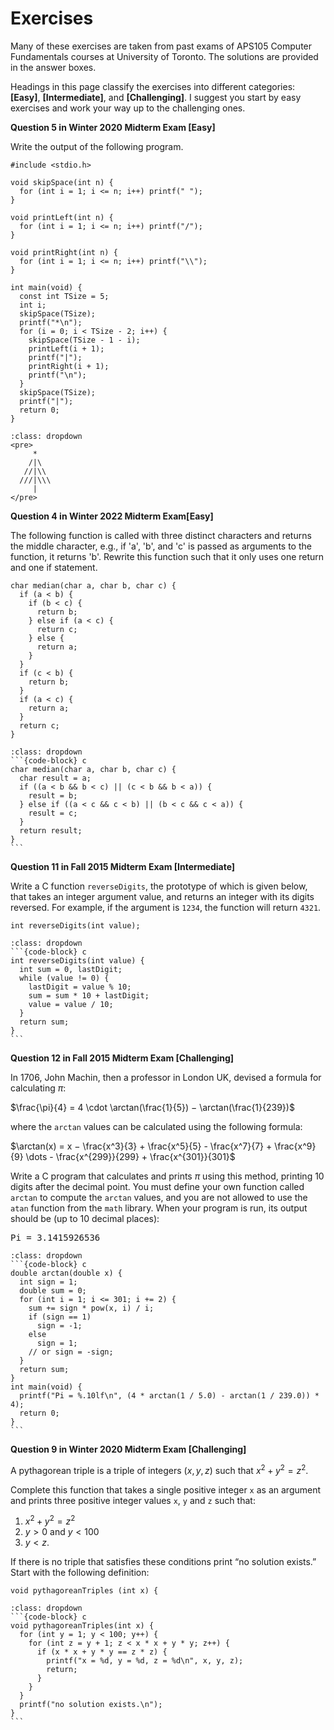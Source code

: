 # Exercises

Many of these exercises are taken from past exams of APS105 Computer Fundamentals courses at University of Toronto. The solutions are provided in the answer boxes.

Headings in this page classify the exercises into different categories: **[Easy]**, **[Intermediate]**, and **[Challenging]**. I suggest you start by easy exercises and work your way up to the challenging ones.

**Question 5 in Winter 2020 Midterm Exam [Easy]**

Write the output of the following program.

```{code-block} c
#include <stdio.h>

void skipSpace(int n) {
  for (int i = 1; i <= n; i++) printf(" ");
}

void printLeft(int n) {
  for (int i = 1; i <= n; i++) printf("/");
}

void printRight(int n) {
  for (int i = 1; i <= n; i++) printf("\\");
}

int main(void) {
  const int TSize = 5;
  int i;
  skipSpace(TSize);
  printf("*\n");
  for (i = 0; i < TSize - 2; i++) {
    skipSpace(TSize - 1 - i);
    printLeft(i + 1);
    printf("|");
    printRight(i + 1);
    printf("\n");
  }
  skipSpace(TSize);
  printf("|");
  return 0;
}
```

```{admonition} Answer
:class: dropdown
<pre>
     *
    /|\
   //|\\
  ///|\\\
     |
</pre>
```

**Question 4 in Winter 2022 Midterm Exam[Easy]**

The following function is called with three distinct characters and returns the middle character, e.g., if 'a', 'b', and 'c' is passed as arguments to the function, it returns 'b'. Rewrite this function such that it only uses one return and one if statement.

```{code-block} c
char median(char a, char b, char c) {
  if (a < b) {
    if (b < c) {
      return b;
    } else if (a < c) {
      return c;
    } else {
      return a;
    }
  }
  if (c < b) {
    return b;
  }
  if (a < c) {
    return a;
  }
  return c;
}
```

````{admonition} Answer
:class: dropdown
```{code-block} c
char median(char a, char b, char c) {
  char result = a;
  if ((a < b && b < c) || (c < b && b < a)) {
    result = b;
  } else if ((a < c && c < b) || (b < c && c < a)) {
    result = c;
  }
  return result;
}
```
````

**Question 11 in Fall 2015 Midterm Exam [Intermediate]**

Write a C function `reverseDigits`, the prototype of which is given below, that takes an integer argument value, and returns an integer with its digits reversed. For example, if the argument is `1234`, the function will return `4321`.

```
int reverseDigits(int value);
```

````{admonition} Answer
:class: dropdown
```{code-block} c
int reverseDigits(int value) {
  int sum = 0, lastDigit;
  while (value != 0) {
    lastDigit = value % 10;
    sum = sum * 10 + lastDigit;
    value = value / 10;
  }
  return sum;
}
```
````

**Question 12 in Fall 2015 Midterm Exam [Challenging]**

In 1706, John Machin, then a professor in London UK, devised a formula for calculating $\pi$:

$\frac{\pi}{4} = 4 \cdot \arctan(\frac{1}{5}) − \arctan(\frac{1}{239})$

where the `arctan` values can be calculated using the following formula:

$\arctan(x) = x − \frac{x^3}{3} + \frac{x^5}{5} - \frac{x^7}{7} + \frac{x^9}{9} \dots - 
\frac{x^{299}}{299} + \frac{x^{301}}{301}$

Write a C program that calculates and prints $\pi$ using this method, printing $10$ digits after the decimal point. You must define your own function called `arctan` to compute the `arctan` values, and you are not allowed to use the `atan` function from the `math` library. When your program is run, its output should be (up to 10 decimal places):

<pre>
Pi = 3.1415926536
</pre>

````{admonition} Answer
:class: dropdown
```{code-block} c
double arctan(double x) {
  int sign = 1;
  double sum = 0;
  for (int i = 1; i <= 301; i += 2) {
    sum += sign * pow(x, i) / i;
    if (sign == 1)
      sign = -1;
    else
      sign = 1;
    // or sign = -sign;
  }
  return sum;
}
int main(void) {
  printf("Pi = %.10lf\n", (4 * arctan(1 / 5.0) - arctan(1 / 239.0)) * 4);
  return 0;
}
```
````


**Question 9 in Winter 2020 Midterm Exam [Challenging]**

A pythagorean triple is a triple of integers $(x, y, z)$ such that $x^2 + y^2 = z^2$. 

Complete this function that takes a single positive integer `x` as an argument and prints three positive integer values `x`, `y` and `z` such that:
1. $x^2 + y^2 = z^2$
2. $y > 0$ and $y < 100$
3. $y < z$.

If there is no triple that satisfies these conditions print “no solution exists.” Start with the following definition:

```{code-block} c
void pythagoreanTriples (int x) {
```

````{admonition} Answer
:class: dropdown
```{code-block} c
void pythagoreanTriples(int x) {
  for (int y = 1; y < 100; y++) {
    for (int z = y + 1; z < x * x + y * y; z++) {
      if (x * x + y * y == z * z) {
        printf("x = %d, y = %d, z = %d\n", x, y, z);
        return;
      }
    }
  }
  printf("no solution exists.\n");
}
```
````

